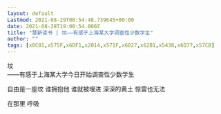 ```yaml
---
layout: default
Lastmod: 2021-08-29T00:54:48.739645+00:00
date: 2021-08-28T19:00:54.000Z
title: "慧新读书 | 坟——有感于上海某大学调查性少数学生"
author: ""
tags: [x8C01,x575F,x6DF1,x2014,x571F,x6027,x62B1,x5438,x6D77,x57CB]
---
```


坟  
——有感于上海某大学今日开始调查性少数学生

自由是一座坟 谁拥抱他 谁就被埋进 深深的黄土 惊雷也无法

在那里 呼吸

